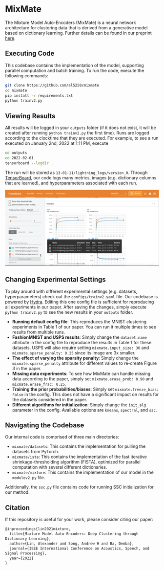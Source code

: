 # MixMate

The Mixture Model Auto-Encoders (MixMate) is a neural network architecture for 
clustering data that is derived from a generative model based on dictionary learning.
Further details can be found in our preprint [here](https://arxiv.org/abs/2110.04683).

## Executing Code
This codebase contains the implementation of the model, supporting parallel computation and batch training.  To run the code, execute the following commands:
```bash
git clone https://github.com/al5250/mixmate
cd mixmate
pip install -r requirements.txt
python trainv2.py
```

## Viewing Results
All results will be logged in your `outputs` folder (if it does not exist, it will be created after running `python trainv2.py` the first time).  Runs are logged according to the clocktime that they are executed.  For example, to see a run executed on January 2nd, 2022 at 1:11 PM, execute
```bash
cd outputs
cd 2022-02-01
tensorboard --logdir .
```
The run will be stored as `13-01-11/lightning_logs/version_0`.  Through [TensorBoard](https://www.tensorflow.org/tensorboard), our code logs many metrics, images (e.g. dictionary columns that are learned), and hyperparameters associated with each run.

![tb](tb.gif)

## Changing Experimental Settings
To play around with different experimental settings (e.g. datasets, hyperparameters) check out the `configs/trainv2.yaml` file.  Our codebase is powered by [Hydra](https://hydra.cc/).  Editing this one config file is sufficient for reproducing all experiments in our paper.  After saving the changes, simply execute `python trainv2.py` to see the new results in your `outputs` folder.

- **Running default config file**: This reproduces the MNIST clustering experiments in Table 1 of our paper.  You can run it multiple times to see results from multiple runs.
- **FashionMNIST and USPS results**: Simply change the `dataset.name` attribute in the config file to reproduce the results in Table 1 for these datasets.  USPS will also require setting `mixmate.input_size: 30` and `mixmate.sparse_penalty: 0.25` since its image are 3x smaller.  
- **The effect of varying the sparsity penalty**: Simply change the `mixmate.sparse_penalty` attribute for different values to re-create Figure 3 in the paper.
- **Missing data experiments**: To see how MixMate can handle missing data according to the paper, simply set `mixmate.erase_prob: 0.90` and `mixmate.erase_frac: 0.25`.
- **Training the prior probabilities/biases**: Simply set `mixmate.freeze_bias: False` in the config.  This does not have a significant impact on results for the datasets considered in the paper.  
- **Different algorithms for initialization**: Simply change the `init_alg` parameter in the config.  Available options are `kmeans`, `spectral`, and `ssc`.

## Navigating the Codebase
Our internal code is comprised of three main directories:
- `mixmate/datasets`: This contains the implementation for pulling the datasets from PyTorch.
- `mixmate/ista`: This contains the implementation of the fast iterative shrinkage-thresholding algorithm (FISTA), optimized for parallel computation with several different dictionaries.
- `mixmate/mixture`: This contains the implementation of our model in the `modulev2.py` file.

Additionally, the `ssc.py` file contains code for running SSC initialization for our method.

## Citation
If this repository is useful for your work, please consider citing our paper:
```
@inproceedings{lin2021mixture,
  title={Mixture Model Auto-Encoders: Deep Clustering through Dictionary Learning},
  author={Lin, Alexander and Song, Andrew H and Ba, Demba},
  journal={IEEE International Conference on Acoustics, Speech, and Signal Processing},
  year={2022}
}
```
